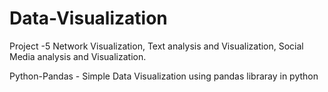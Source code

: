# Data-Visualization
 Project -5 Network Visualization, Text analysis and Visualization, Social Media analysis and Visualization.
 
 
 Python-Pandas - Simple Data Visualization using pandas libraray in python

